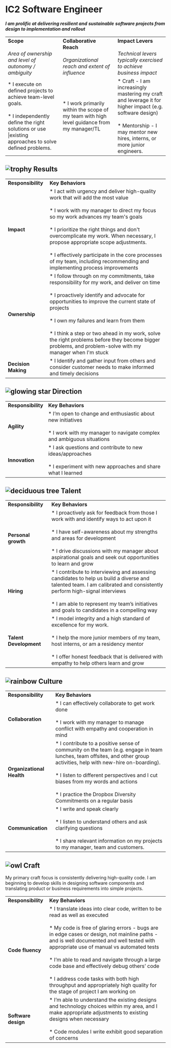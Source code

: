  # IC2 Software Engineer

**_I am prolific at delivering resilient and_** **_sustainable_** **_software projects from design to implementation and rollout_**

|     |     |     |
| --- | --- | --- |
| **Scope**<br><br>_Area of ownership and level of autonomy / ambiguity_ | **Collaborative**  **Reach**<br><br>_Organizational reach and extent of influence_ | **Impact Levers**<br><br>_Technical levers typically exercised to achieve business impact_ |
| * I execute on defined projects to achieve team-level goals.<br><br>* I independently define the right solutions or use \|existing approaches to solve defined problems. | * I work primarily within the scope of my team with high level guidance from my manager/TL | * Craft - I am increasingly mastering my craft and leverage it for higher impact  (e.g. software design)<br><br>* Mentorship - I  may mentor new hires, interns, or more junior engineers. |

![trophy](https://paper.dropboxstatic.com/static/img/ace/emoji/1f3c6.png?version=6.0.0 "trophy")  Results
---------------------------------------------------------------------------------------------------------

|     |     |
| --- | --- |
| **Responsibility** | **Key** **Behaviors** |
| **Impact** | * I act with urgency and deliver high-quality work that will add the most value<br><br>* I work with my manager to direct my focus so my work advances my team's goals<br><br>* I prioritize the right things and don't overcomplicate my work. When necessary, I  propose appropriate scope adjustments.<br><br>* I effectively participate in the core processes of my team, including recommending and implementing process improvements |
| **Ownership** | * I follow through on my commitments, take responsibility for my work, and deliver on time<br><br>* I proactively identify and advocate for opportunities to improve the current state of projects<br><br>* I own my failures and learn from them<br><br>* I think a step or two ahead in my work, solve the right problems before they become bigger problems, and problem-solve with my manager when I'm stuck |
| **Decision Making** | * I Identify and gather input from others and consider customer needs to make informed and timely decisions |

![glowing star](https://paper.dropboxstatic.com/static/img/ace/emoji/1f31f.png?version=6.0.0 "glowing star")  Direction
-----------------------------------------------------------------------------------------------------------------------

|     |     |
| --- | --- |
| **Responsibility** | **Key** **Behaviors** |
| **Agility** | * I’m open to change and enthusiastic about new initiatives<br><br>* I work with my manager to navigate complex and ambiguous situations |
| **Innovation** | * I ask questions and contribute to new ideas/approaches<br><br>* I experiment with new approaches and share what I learned |

![deciduous tree](https://paper.dropboxstatic.com/static/img/ace/emoji/1f333.png?version=6.0.0 "deciduous tree")  Talent
------------------------------------------------------------------------------------------------------------------------

|     |     |
| --- | --- |
| **Responsibility** | **Key** **Behaviors** |
| **Personal growth** | * I proactively ask for feedback from those I work with and identify ways to act upon it<br><br>* I have self-awareness about my strengths and areas for development<br><br>* I drive discussions with my manager about aspirational goals and seek out opportunities to learn and grow |
| **Hiring** | * I contribute to interviewing and assessing candidates to help us build a diverse and talented team. I am calibrated and consistently perform high-signal interviews<br><br>* I am able to represent my team’s initiatives and goals to candidates in a compelling way |
| **Talent Development** | * I model integrity and a high standard of excellence for my work.<br><br>* I help the more junior members of  my team, host interns, or am a residency mentor<br><br>* I offer honest feedback that is delivered with empathy to help others learn and grow |

![rainbow](https://paper.dropboxstatic.com/static/img/ace/emoji/1f308.png?version=6.0.0 "rainbow")  Culture
-----------------------------------------------------------------------------------------------------------

|     |     |
| --- | --- |
| **Responsibility** | **Key** **Behaviors** |
| **Collaboration** | * I can effectively collaborate to get work done<br><br>* I work with my manager to manage conflict with empathy and cooperation in mind |
| **Organizational Health** | * I contribute to a positive sense of community on the team  (e.g. engage in team lunches, team offsites, and other group activities, help with new-hire on-boarding).<br><br>* I listen to different perspectives and I cut biases from my words and actions <br><br>* I practice the Dropbox Diversity Commitments on a regular basis |
| **Communication** | * I write and speak clearly<br><br>* I listen to understand others and ask clarifying questions<br><br>* I share relevant information on my projects  to my manager, team and customers. |

![owl](https://paper.dropboxstatic.com/static/img/ace/emoji/1f989.png?version=6.0.0 "owl") Craft
------------------------------------------------------------------------------------------------

My primary craft focus is consistently delivering high-quality code. I am beginning to develop skills in designing software components and translating product or business requirements into simple projects.

|     |     |
| --- | --- |
| **Responsibility** | **Key Behaviors** |
| **Code fluency** | * I translate ideas into clear code, written to be read as well as executed<br><br>* My code is free of glaring errors - bugs are in edge cases or design, not mainline paths - and is well documented and well tested with appropriate use of manual vs automated tests<br><br>* I’m able to read and navigate through a large code base and effectively debug others’ code<br><br>* I address code tasks with both high throughput and appropriately high quality for the stage of project I am working on |
| **Software design** | * I’m able to understand the existing designs and technology choices within my area, and I make appropriate adjustments to existing designs when necessary<br><br>* Code modules I write exhibit good separation of concerns |
